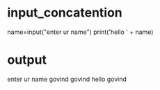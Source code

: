 # input_concatention
name=input("enter ur name")
print('hello ' + name)
 # output
 enter ur name govind
govind
hello govind
> 
